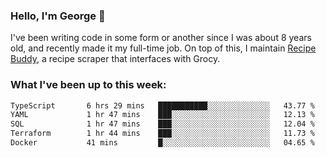 ### Hello, I'm George 👋

I've been writing code in some form or another since I was about 8 years old, and recently made it my full-time job. On top of this, I maintain [Recipe Buddy](https://github.com/georgegebbett/recipe-buddy), a recipe scraper that interfaces with Grocy.  

<!--
**georgegebbett/georgegebbett** is a ✨ _special_ ✨ repository because its `README.md` (this file) appears on your GitHub profile.

Here are some ideas to get you started:

- 🔭 I’m currently working on ...
- 🌱 I’m currently learning ...
- 👯 I’m looking to collaborate on ...
- 🤔 I’m looking for help with ...
- 💬 Ask me about ...
- 📫 How to reach me: ...
- 😄 Pronouns: ...
- ⚡ Fun fact: ...
-->

### What I've been up to this week:
<!--START_SECTION:waka-->

```txt
TypeScript       6 hrs 29 mins   ███████████░░░░░░░░░░░░░░   43.77 %
YAML             1 hr 47 mins    ███░░░░░░░░░░░░░░░░░░░░░░   12.13 %
SQL              1 hr 47 mins    ███░░░░░░░░░░░░░░░░░░░░░░   12.04 %
Terraform        1 hr 44 mins    ███░░░░░░░░░░░░░░░░░░░░░░   11.73 %
Docker           41 mins         █░░░░░░░░░░░░░░░░░░░░░░░░   04.65 %
```

<!--END_SECTION:waka-->
